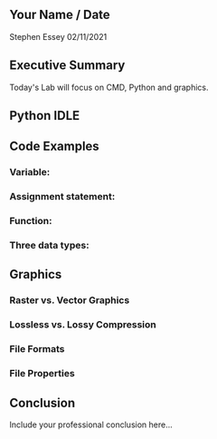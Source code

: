 ## Your Name / Date
Stephen Essey 02/11/2021
## Executive Summary 
Today's Lab will focus on CMD, Python and graphics.

## Python IDLE

## Code Examples
### Variable:
### Assignment statement:
### Function:
### Three data types:

## Graphics

### Raster vs. Vector Graphics
### Lossless vs. Lossy Compression
### File Formats
### File Properties

## Conclusion

Include your professional conclusion here...
